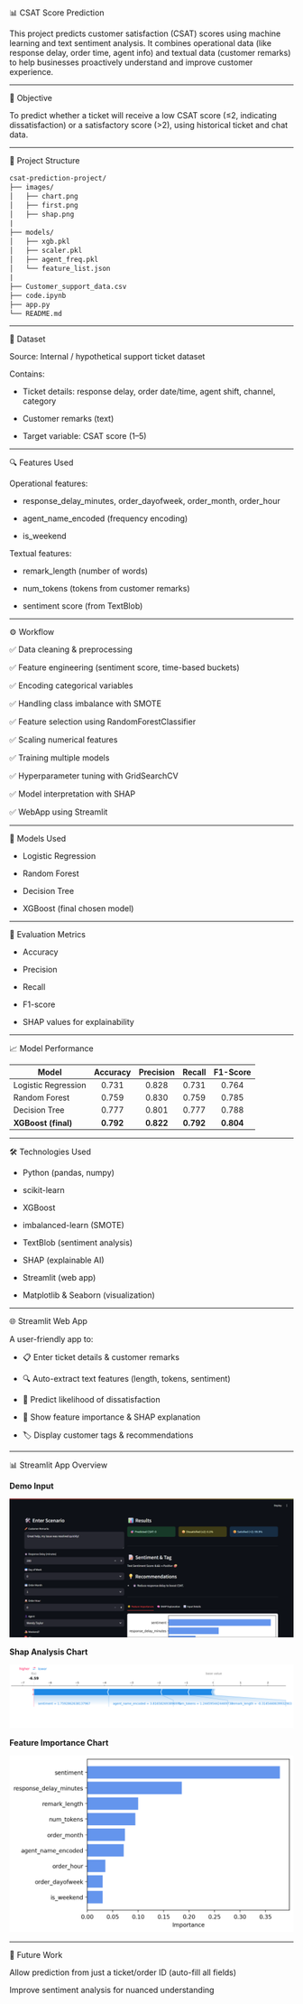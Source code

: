 📊 CSAT Score Prediction

This project predicts customer satisfaction (CSAT) scores using machine learning and text sentiment analysis.
It combines operational data (like response delay, order time, agent info) and textual data (customer remarks) to help businesses proactively understand and improve customer experience.

---

🧠 Objective

To predict whether a ticket will receive a low CSAT score (≤2, indicating dissatisfaction) or a satisfactory score (>2), using historical ticket and chat data.

---

📂 Project Structure
```
csat-prediction-project/
├── images/
│   ├── chart.png
│   ├── first.png
│   ├── shap.png
|
├── models/
│   ├── xgb.pkl
│   ├── scaler.pkl
│   ├── agent_freq.pkl
│   └── feature_list.json
|
├── Customer_support_data.csv
├── code.ipynb
├── app.py
└── README.md
```

---

📁 Dataset

  Source: Internal / hypothetical support ticket dataset
  
  Contains:
  
  - Ticket details: response delay, order date/time, agent shift, channel, category
  
  - Customer remarks (text)
  
  - Target variable: CSAT score (1–5)

---

🔍 Features Used

  Operational features:
  
  - response_delay_minutes, order_dayofweek, order_month, order_hour
  
  - agent_name_encoded (frequency encoding)
  
  - is_weekend
  
  Textual features:
  
  - remark_length (number of words)
  
  - num_tokens (tokens from customer remarks)
  
  - sentiment score (from TextBlob)

---

⚙️ Workflow

  ✅ Data cleaning & preprocessing
  
  ✅ Feature engineering (sentiment score, time-based buckets)
  
  ✅ Encoding categorical variables
  
  ✅ Handling class imbalance with SMOTE
  
  ✅ Feature selection using RandomForestClassifier
  
  ✅ Scaling numerical features
  
  ✅ Training multiple models
  
  ✅ Hyperparameter tuning with GridSearchCV
  
  ✅ Model interpretation with SHAP
  
  ✅ WebApp using Streamlit

---

🤖 Models Used

  - Logistic Regression
  
  - Random Forest
  
  - Decision Tree
  
  - XGBoost (final chosen model)

---

📐 Evaluation Metrics

  - Accuracy
  
  - Precision
  
  - Recall
  
  - F1-score

  - SHAP values for explainability

---


📈 Model Performance

| Model                | Accuracy | Precision | Recall | F1-Score |
|---------------------|:--------:|:---------:|:------:|:-------:|
| Logistic Regression | 0.731    | 0.828     | 0.731  | 0.764   |
| Random Forest       | 0.759    | 0.830     | 0.759  | 0.785   |
| Decision Tree       | 0.777    | 0.801     | 0.777  | 0.788   |
| **XGBoost (final)** | **0.792**| **0.822** | **0.792**| **0.804** |

---

🛠️ Technologies Used

  - Python (pandas, numpy)
  
  - scikit-learn
  
  - XGBoost
  
  - imbalanced-learn (SMOTE)

  - TextBlob (sentiment analysis)
  
  - SHAP (explainable AI)
  
  - Streamlit (web app)
  
  - Matplotlib & Seaborn (visualization)

---

🌐 Streamlit Web App

  A user-friendly app to:
  
  - 📋 Enter ticket details & customer remarks
  
  - 🔍 Auto-extract text features (length, tokens, sentiment)
  
  - 🎯 Predict likelihood of dissatisfaction
  
  - 🌟 Show feature importance & SHAP explanation
  
  - 🏷️ Display customer tags & recommendations

---

📊 Streamlit App Overview


  **Demo Input**
  
  ![Demo Input](images/first.png)
  

  **Shap Analysis Chart**
  
  ![Shap Analysis Chart](images/shap.png)


  **Feature Importance Chart**
  
  ![Feature Importance Chart](images/chart.png)

---

🚀 Future Work

  Allow prediction from just a ticket/order ID (auto-fill all fields)
  
  Improve sentiment analysis for nuanced understanding
